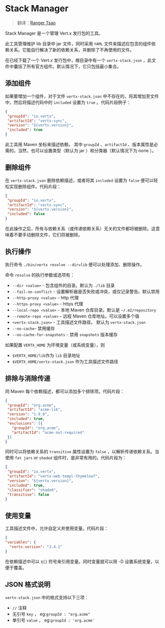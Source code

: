 # Stack Manager

> 翻译：[Ranger Tsao](https://github.com/boliza)

Stack Manager 是一个管理 Vert.x 发行包的工具。

此工具管理维护 lib 目录中 jar 文件，同时采用 `YAML` 文件来描述应包含的组件依赖关系。它能自行解决了新的依赖关系，并删除了不再使用的文件。

在已经下载了一个 Vert.x 发行包中，根目录中有一个 `vertx-stack.json` ，此文件中囊括了所有官方组件。默认情况下，它只包括最小集合。

## 添加组件

如果要增加一个组件，对于文件 `vertx-stack.json` 中不存在的，将其增加至文件中，然后将描述代码中的 `included` 设置为 `true` 。代码片段例子：

```json
{
 "groupId": "io.vertx",
 "artifactId": "vertx-sync",
 "version": "${vertx.version}",
 "included": true
}
```

此工具用 Maven 坐标来描述依赖。 其中 `groupId` 、`artifactId` 、版本属性是必需的。当然，也可以设置类型（默认为 jar ）和分类器（默认情况下为 none ）。

## 删除组件

在 `vertx-stack.json` 删除依赖描述，或者将其 `included` 设置为 `false` 便可以轻松实现删除组件。代码片段：

```json
{
 "groupId": "io.vertx",
 "artifactId": "vertx-sync",
 "version": "${vertx.version}",
 "included": false
}
```

在此操作之后，所有与依赖关系（或传递依赖关系）无关的文件都将被删除。这意味着不要手动删除文件，它们将被删除。

## 执行操作

执行命令 `./bin/vertx resolve --dir=lib` 便可以处理添加、删除操作。

命令 `resolve` 的执行参数或选项有：

* `--dir <value>` - 包含组件的目录。默认为 `./lib` 目录
* `--fail-on-conflict` - 设置解析器是否失败或冲突，或仅记录警告。默认禁用
* `--http-proxy <value>` - http 代理
* `--https-proxy <value>` - https 代理
* `--local-repo <value>` - 本地 Maven 仓库目录。默认是 `~/.m2/repository`
* `--remote-repo <value>` - 远程 Maven 仓库地址。可以设置多个值
* `<vertx-stack.json>` - 工具描述文件路径。 默认为 `vertx-stack.json`
* `--no-cache`- 禁用缓存
* `--no-cache-for-snapshots` - 禁用 `snapshots` 版本缓存


如果配置 `VERTX_HOME` 为环境变量（或系统变量），则
- `$VERTX_HOME/lib`作为 `lib` 目录地址
- `$VERTX_HOME/vertx-stack.json` 作为工具描述文件路径

## 排除与消除传递

同 Maven 每个依赖描述，都可以添加多个排除项。代码片段：

```json
{
 "groupId": "org.acme",
 "artifactId": "acme-lib",
 "version": "1.0.0",
 "included": true,
 "exclusions": [{
   "groupId": "org.acme",
   "artifactId": "acme-not-required"
 }]
}
```

同时可以将依赖关系的 `transitive` 属性设置为 `false` ，以解析传递依赖关系。当使用 `fat jars` or `shaded` 组件时，是非常有用的。代码片段为：

```json
{
 "groupId": "io.vertx",
 "artifactId": "vertx-web-templ-thymeleaf",
 "version": "${vertx.version}",
 "included": true,
 "classifier": "shaded",
 "transitive": false
}
```

## 使用变量

工具描述文件中，允许自定义并使用变量。代码片段：

```json
{
"variables": {
  "vertx.version": "3.4.1"
}
```

在依赖描述中可以 `${}` 符号来引用变量。同时变量就可以用 -D 设置系统变量，以便于覆盖。

## JSON 格式说明

`vertx-stack.json` 中的格式支持以下三项：

* `//` 注释
* 无引号 `key` ， eg:`groupId : "org.acme"`
* 单引号 `value` ， eg:`groupId : 'org.acme'`

